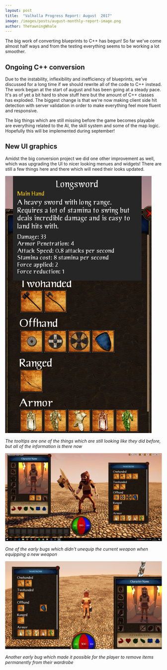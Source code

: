 ```yaml
---
layout: post
title:  "Valhalla Progress Report: August  2017"
image: /images/posts/august-monthly-report-image.png
author: TheYawningWhale
---
```


The big work of converting blueprints to C++ has begun! So far we've come almost half ways and from the testing everything seems to be working a lot smoother.

<!--excerpt_separator-->

<div class="clear" ></div>

## Ongoing C++ conversion

Due to the instability, inflexibility and inefficiency of blueprints, we've discussed for a long time if we should rewrite all of the code to C++ instead. The work began at the start of august and has been going at a steady pace. It's as of yet a bit hard to show stuff here but the amount of C++ classes has exploded. The biggest change is that we're now making client side hit detection with server validation in order to make everything feel more fluent and responsive.

The big things which are still missing before the game becomes playable are everything related to the AI, the skill system and some of the map logic. Hopefully this will be implemented during september!

## New UI graphics

Amidst the big conversion project we did one other improvement as well, which was upgrading the UI to nicer looking menues and widgets! There are still a few things here and there which will need their looks updated.

<img class="full" src="/images/posts/august1.png" />

*The tooltips are one of the things which are still looking like they did before, but all of the information is there now*

<img class="full" src="/images/posts/august2.png" />

*One of the early bugs which didn't unequip the current weapon when equipping a new weapon*

<img class="full" src="/images/posts/august3.png" />

*Another early bug which made it possible for the player to remove items permanently from their wardrobe*

